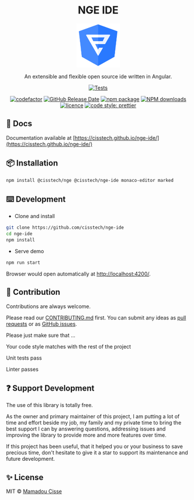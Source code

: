 <!-- markdownlint-disable MD033 -->

<h1 align="center"> NGE IDE</h1>

<div align="center">
  <img src="./projects/demo/src/assets/images/nge.svg" alt="Logo NGE" width="120px" />
</div>

<div align="center">

An extensible and flexible open source ide written in Angular.

[![Tests](https://github.com/cisstech/nge-ide/workflows/Tests/badge.svg)](https://github.com/cisstech/nge-ide/actions/)
<!-- [![codecov](https://codecov.io/gh/cisstech/nge-ide/branch/main/graph/badge.svg)](https://codecov.io/gh/cisstech/nge-ide) -->
[![codefactor](https://www.codefactor.io/repository/github/cisstech/nge-ide/badge/main)](https://www.codefactor.io/repository/github/cisstech/nge-ide/overview/main)
[![GitHub Release Date](https://img.shields.io/github/release-date/cisstech/nge-ide.svg)](https://github.com/cisstech/nge-ide/releases)
[![npm package](https://img.shields.io/npm/v/@cisstech/nge-ide.svg)](https://www.npmjs.org/package/@cisstech/nge-ide)
[![NPM downloads](http://img.shields.io/npm/dm/@cisstech/nge-ide.svg)](https://npmjs.org/package/@cisstech/nge-ide)
[![licence](https://img.shields.io/github/license/cisstech/nge-ide)](https://github.com/cisstech/nge-ide/blob/main/LICENSE)
[![code style: prettier](https://img.shields.io/badge/code_style-prettier-ff69b4.svg)](https://github.com/prettier/prettier)

</div>

## 📄 Docs

Documentation available at [https://cisstech.github.io/nge-ide/](https://cisstech.github.io/nge-ide/)

## 📦 Installation

```bash
npm install @cisstech/nge @cisstech/nge-ide monaco-editor marked
```

## ⌨️ Development

* Clone and install

```bash
git clone https://github.com/cisstech/nge-ide
cd nge-ide
npm install
```

* Serve demo

```bash
npm run start
```

Browser would open automatically at <http://localhost:4200/>.

## 🤝 Contribution

Contributions are always welcome. <br/>

Please read our [CONTRIBUTING.md](https://github.com/cisstech/nge-ide/blob/main/CONTRIBUTING.md) first. You can submit any ideas as [pull requests](https://github.com/cisstech/nge-ide/pulls) or as [GitHub issues](https://github.com/cisstech/nge-ide/issues).

Please just make sure that ...

Your code style matches with the rest of the project

Unit tests pass

Linter passes

## ❓ Support Development

The use of this library is totally free.

As the owner and primary maintainer of this project, I am putting a lot of time and effort beside my job, my family and my private time to bring the best support I can by answering questions, addressing issues and improving the library to provide more and more features over time.

If this project has been useful, that it helped you or your business to save precious time, don't hesitate to give it a star to support its maintenance and future development.

## ✨ License

MIT © [Mamadou Cisse](https://github.com/cisstech)
